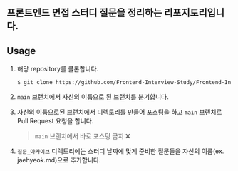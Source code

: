 ## 프론트엔드 면접 스터디 질문을 정리하는 리포지토리입니다.


## Usage
1. 해당 repository를 클론합니다.
   ```markdown
   $ git clone https://github.com/Frontend-Interview-Study/Frontend-Interview-Study.git
   ```
2. `main` 브랜치에서 자신의 이름으로 된 브랜치를 분기합니다.
3. 자신의 이름으로된 브랜치에서 디렉토리를 만들어 포스팅을 하고 `main` 브랜치로 Pull Request 요청을 합니다.
    
    > `main` 브랜치에서 바로 포스팅 금지 ❌
4. `질문_아카이브` 디렉토리에는 스터디 날짜에 맞게 준비한 질문들을 자신의 이름(ex. jaehyeok.md)으로 추가합니다.

